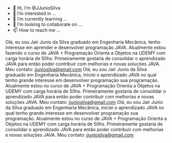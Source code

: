 - 👋 Hi, I’m @JJunioSilva
- 👀 I’m interested in ...
- 🌱 I’m currently learning ...
- 💞️ I’m looking to collaborate on ...
- 📫 How to reach me ...

<!---
JJunioSilva/JJunioSilva is a ✨ special ✨ repository because its `README.md` (this file) appears on your GitHub profile.
You can click the Preview link to take a look at your changes.
--->
Olá, eu sou Jair Junio da Silva graduado em Engenharia Mecânica, tenho interesse em aprender e desenvolver programação JAVA. Atualmente estou fazendo o curso de JAVA + Programação Orienta a Objetos na UDEMY com carga horária de 50hs. Primeiramente gostaria de consolidar o aprendizado JAVA para então poder contribuir com melhorias e novas soluções JAVA.
Meu contato: jjuniosilva@gmail.com
Olá, eu sou Jair Junio da Silva graduado em Engenharia Mecânica, iniciei  o aprendizado  JAVA no qual tenho grande interesse em desenvolver programação sua programação. Atualmente estou no curso de JAVA + Programação Orienta a Objetos na UDEMY com carga horária de 50hs. Primeiramente gostaria de consolidar o aprendizado JAVA para então poder contribuir com melhorias e novas soluções JAVA. 
Meu contato: jjuniosilva@gmail.com
Olá, eu sou Jair Junio da Silva graduado em Engenharia Mecânica, iniciei  o aprendizado  JAVA no qual tenho grande interesse em desenvolver programação sua programação. Atualmente estou no curso de JAVA + Programação Orienta a Objetos na UDEMY com carga horária de 50hs. Primeiramente gostaria de consolidar o aprendizado JAVA para então poder contribuir com melhorias e novas soluções JAVA. 
Meu contato: jjuniosilva@gmail.com

<!---
Olá, eu sou Jair Junio da Silva graduado em Engenharia Mecânica, iniciei  o aprendizado  JAVA no qual tenho grande interesse em desenvolver programação sua programação. Atualmente estou no curso de JAVA + Programação Orienta a Objetos na UDEMY com carga horária de 50hs. Primeiramente gostaria de consolidar o aprendizado JAVA para então poder contribuir com melhorias e novas soluções JAVA. 
Meu contato: jjuniosilva@gmail.com
--->

